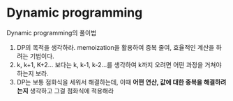 # Dynamic programming

Dynamic programming의 풀이법

1. DP의 목적을 생각하라. memoization을 활용하여 중복 줄여, 효율적인 계산을 하려는 기법이다.
2. k, k+1, K+2... 보다는 k, k-1, k-2...를 생각하여 k까지 오려면 어떤 과정을 거쳐야 하는지 보라.
3. DP는 보통 점화식을 세워서 해결하는데, 이때 **어떤 연산, 값에 대한 중복을 해결하려는지** 생각하고 그걸 점화식에 적용해라